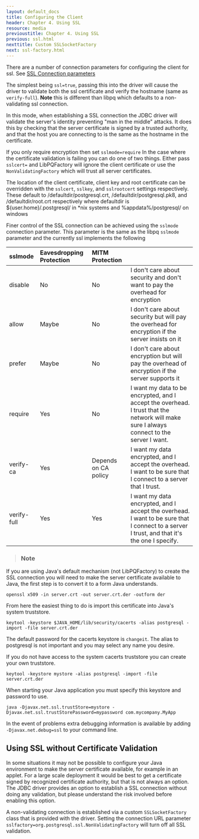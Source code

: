 ```yaml
---
layout: default_docs
title: Configuring the Client
header: Chapter 4. Using SSL
resource: media
previoustitle: Chapter 4. Using SSL
previous: ssl.html
nexttitle: Custom SSLSocketFactory
next: ssl-factory.html
---
```


There are a number of connection parameters for configuring the client for ssl. See [SSL Connection parameters](connect.html#ssl)

The simplest being `ssl=true`, passing this into the driver will cause the driver to validate both 
the ssl certificate and verify the hostname (same as `verify-full`). **Note** this is different than
libpq which defaults to a non-validating ssl connection.

In this mode, when establishing a SSL connection the JDBC driver will validate the server's
identity preventing "man in the middle" attacks. It does this by checking that the server
certificate is signed by a trusted authority, and that the host you are connecting to is the
same as the hostname in the certificate.

If you only require encryption then set `sslmode=require`
In the case where the certificate validation is failing you can do one of two things. Either pass
`sslcert=` and LibPQFactory will ignore the client certificate or use the `NonValidatingFactory`
which will trust all server certificates.

The location of the client certificate, client key and root certificate can be overridden with the
`sslcert`, `sslkey`, and `sslrootcert` settings respectively. These default to /defaultdir/postgresql.crt,
/defaultdir/postgresql.pk8, and /defaultdir/root.crt respectively where defaultdir is
${user.home}/.postgresql/ in *nix systems and %appdata%/postgresql/ on windows

Finer control of the SSL connection can be achieved using the `sslmode` connection parameter.
This parameter is the same as the libpq `sslmode` parameter and the currently ssl implements the
following

|sslmode| Eavesdropping Protection| MITM Protection | |
| :---| :--- | :--- | :--- |
| disable | No | No | I don't care about security and don't want to pay the overhead for encryption|
| allow | Maybe | No | I don't care about security but will pay the overhead for encryption if the server insists on it |
| prefer | Maybe | No | I don't care about encryption but will pay the overhead of encryption if the server supports it |
| require | Yes | No | I want my data to be encrypted, and I accept the overhead. I trust that the network will make sure I always connect to the server I want.|
| verify-ca | Yes | Depends on CA policy | I want my data encrypted, and I accept the overhead. I want to be sure that I connect to a server that I trust.|
| verify-full | Yes | Yes | I want my data encrypted, and I accept the overhead. I want to be sure that I connect to a server I trust, and that it's the one I specify.|


> ### Note

If you are using Java's default mechanism (not LibPQFactory) to create the SSL connection you will
need to make the server certificate available to Java, the first step is to convert
it to a form Java understands.

`openssl x509 -in server.crt -out server.crt.der -outform der`

From here the easiest thing to do is import this certificate into Java's system
truststore.

`keytool -keystore $JAVA_HOME/lib/security/cacerts -alias postgresql -import -file server.crt.der`

The default password for the cacerts keystore is `changeit`. The alias to postgresql
is not important and you may select any name you desire.

If you do not have access to the system cacerts truststore you can create your
own truststore.

`keytool -keystore mystore -alias postgresql -import -file server.crt.der`

When starting your Java application you must specify this keystore and password
to use.

`java -Djavax.net.ssl.trustStore=mystore -Djavax.net.ssl.trustStorePassword=mypassword com.mycompany.MyApp`

In the event of problems extra debugging information is available by adding
`-Djavax.net.debug=ssl` to your command line.

<a name="nonvalidating"></a>
## Using SSL without Certificate Validation

In some situations it may not be possible to configure your Java environment to
make the server certificate available, for example in an applet.  For a large
scale deployment it would be best to get a certificate signed by recognized
certificate authority, but that is not always an option.  The JDBC driver provides
an option to establish a SSL connection without doing any validation, but please
understand the risk involved before enabling this option.

A non-validating connection is established via a custom `SSLSocketFactory` class that is provided
with the driver. Setting the connection URL parameter `sslfactory=org.postgresql.ssl.NonValidatingFactory`
will turn off all SSL validation.
